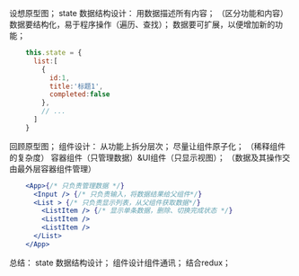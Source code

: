 设想原型图；
state 数据结构设计：
    用数据描述所有内容；
    （区分功能和内容）
    数据要结构化，易于程序操作（遍历、查找）；
    数据要可扩展，以便增加新的功能；
```js
    this.state = {
      list:[
        {
          id:1,
          title:'标题1',
          completed:false
        },
        // ...
      ]
    }
```

回顾原型图；
组件设计：
    从功能上拆分层次；
    尽量让组件原子化；
    （稀释组件的复杂度）
    容器组件（只管理数据）&UI组件（只显示视图）；
    （数据及其操作交由最外层容器组件管理）
```jsx
    <App>{/* 只负责管理数据 */}
      <Input /> {/* 只负责输入，将数据结果给父组件*/}
      <List > {/* 只负责显示列表，从父组件获取数据*/}
        <ListItem /> {/* 显示单条数据，删除、切换完成状态 */}
        <ListItem />
        <ListItem />
      </List>
    </App>
```

总结：
    state 数据结构设计；
    组件设计组件通讯；
    结合redux；